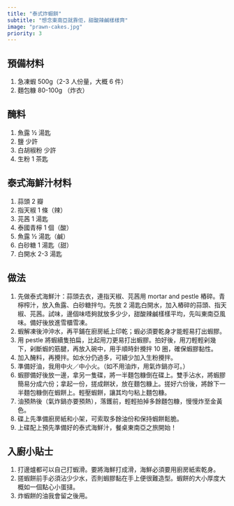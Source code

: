 ```yaml
---
title: "泰式炸蝦餅"
subtitle: "想念東南亞就靠佢，甜酸辣鹹樣樣齊"
image: "prawn-cakes.jpg"
priority: 3
---
```


## 預備材料

1. 急凍蝦 500g（2-3 人份量，大概 6 件）
2. 麵包糠 80-100g （炸衣）

## 醃料

1. 魚露 ½ 湯匙
2. 鹽 少許
3. 白胡椒粉 少許
4. 生粉 1 茶匙

## 泰式海鮮汁材料

1. 蒜頭 2 瓣
2. 指天椒 1 條（辣）
3. 芫茜 1 湯匙
4. 泰國青檸 1 個（酸）
5. 魚露 ½ 湯匙（鹹）
6. 白砂糖 1 湯匙（甜）
7. 白開水 2-3 湯匙

## 做法

1. 先做泰式海鮮汁：蒜頭去衣，連指天椒、芫茜用 mortar and pestle 樁碎。青檸榨汁，放入魚露、白砂糖拌勻。先放 2 湯匙白開水，加入樁碎的蒜頭、指天椒、芫茜。試味，邊個味唔夠就放多少少，甜酸辣鹹樣樣平均，先叫東南亞風味。備好後放進雪櫃雪凍。
2. 蝦解凍後沖沖水，再平鋪在廚房紙上印乾；蝦必須要乾身才能輕易打出蝦膠。
3. 用 pestle 將蝦續隻拍扁，比起用刀更易打出蝦膠。拍好後，用刀輕輕剁幾下，剁斷蝦的筋腱，再放入碗中，用手順時針攪拌 10 圈，確保蝦膠黏性。
4. 加入醃料，再攪拌。如水分仍過多，可續少加入生粉攪拌。
5. 準備好油，我用中火／中小火。（如不用油炸，用氣炸鍋亦可。）
6. 蝦膠備好後放一邊，拿另一隻碟，將一半麵包糠倒在碟上。雙手沾水，將蝦膠簡易分成六份；拿起一份，搓成餅狀，放在麵包糠上。搓好六份後，將餘下一半麵包糠倒在蝦餅上。輕壓蝦餅，讓其均勻粘上麵包糠。
7. 油預熱後（氣炸鍋亦要預熱），落鑊前，輕輕拍掉多餘麵包糠，慢慢炸至金黃色。
8. 碟上先準備廚房紙和小架，可索取多餘油份和保持蝦餅鬆脆。
9. 上碟配上預先準備好的泰式海鮮汁，餐桌東南亞之旅開始！

## 入廚小貼士

1. 打邊爐都可以自己打蝦滑。要將海鮮打成滑，海鮮必須要用廚房紙索乾身。
2. 搓蝦餅前手必須沾少少水，否則蝦膠黏在手上便很難造型。蝦餅的大小厚度大概如一個點心小蛋撻。
3. 炸蝦餅的油我會留之後用。
